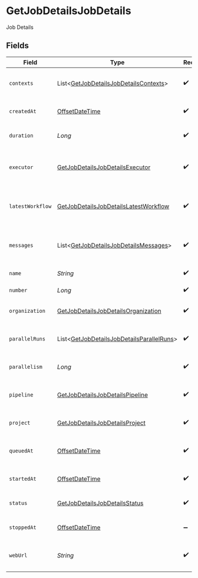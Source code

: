 # GetJobDetailsJobDetails

Job Details


## Fields

| Field                                                                                                       | Type                                                                                                        | Required                                                                                                    | Description                                                                                                 |
| ----------------------------------------------------------------------------------------------------------- | ----------------------------------------------------------------------------------------------------------- | ----------------------------------------------------------------------------------------------------------- | ----------------------------------------------------------------------------------------------------------- |
| `contexts`                                                                                                  | List<[GetJobDetailsJobDetailsContexts](../../models/operations/GetJobDetailsJobDetailsContexts.md)>         | :heavy_check_mark:                                                                                          | List of contexts used by the job.                                                                           |
| `createdAt`                                                                                                 | [OffsetDateTime](https://docs.oracle.com/javase/8/docs/api/java/time/OffsetDateTime.html)                   | :heavy_check_mark:                                                                                          | The time when the job was created.                                                                          |
| `duration`                                                                                                  | *Long*                                                                                                      | :heavy_check_mark:                                                                                          | Duration of a job in milliseconds.                                                                          |
| `executor`                                                                                                  | [GetJobDetailsJobDetailsExecutor](../../models/operations/GetJobDetailsJobDetailsExecutor.md)               | :heavy_check_mark:                                                                                          | Information about executor used for a job.                                                                  |
| `latestWorkflow`                                                                                            | [GetJobDetailsJobDetailsLatestWorkflow](../../models/operations/GetJobDetailsJobDetailsLatestWorkflow.md)   | :heavy_check_mark:                                                                                          | Info about the latest workflow the job was a part of.                                                       |
| `messages`                                                                                                  | List<[GetJobDetailsJobDetailsMessages](../../models/operations/GetJobDetailsJobDetailsMessages.md)>         | :heavy_check_mark:                                                                                          | Messages from CircleCI execution platform.                                                                  |
| `name`                                                                                                      | *String*                                                                                                    | :heavy_check_mark:                                                                                          | The name of the job.                                                                                        |
| `number`                                                                                                    | *Long*                                                                                                      | :heavy_check_mark:                                                                                          | The number of the job.                                                                                      |
| `organization`                                                                                              | [GetJobDetailsJobDetailsOrganization](../../models/operations/GetJobDetailsJobDetailsOrganization.md)       | :heavy_check_mark:                                                                                          | Information about an organization.                                                                          |
| `parallelRuns`                                                                                              | List<[GetJobDetailsJobDetailsParallelRuns](../../models/operations/GetJobDetailsJobDetailsParallelRuns.md)> | :heavy_check_mark:                                                                                          | Info about parallels runs and their status.                                                                 |
| `parallelism`                                                                                               | *Long*                                                                                                      | :heavy_check_mark:                                                                                          | A number of parallel runs the job has.                                                                      |
| `pipeline`                                                                                                  | [GetJobDetailsJobDetailsPipeline](../../models/operations/GetJobDetailsJobDetailsPipeline.md)               | :heavy_check_mark:                                                                                          | Info about a pipeline the job is a part of.                                                                 |
| `project`                                                                                                   | [GetJobDetailsJobDetailsProject](../../models/operations/GetJobDetailsJobDetailsProject.md)                 | :heavy_check_mark:                                                                                          | Information about a project.                                                                                |
| `queuedAt`                                                                                                  | [OffsetDateTime](https://docs.oracle.com/javase/8/docs/api/java/time/OffsetDateTime.html)                   | :heavy_check_mark:                                                                                          | The time when the job was placed in a queue.                                                                |
| `startedAt`                                                                                                 | [OffsetDateTime](https://docs.oracle.com/javase/8/docs/api/java/time/OffsetDateTime.html)                   | :heavy_check_mark:                                                                                          | The date and time the job started.                                                                          |
| `status`                                                                                                    | [GetJobDetailsJobDetailsStatus](../../models/operations/GetJobDetailsJobDetailsStatus.md)                   | :heavy_check_mark:                                                                                          | The current status of the job.                                                                              |
| `stoppedAt`                                                                                                 | [OffsetDateTime](https://docs.oracle.com/javase/8/docs/api/java/time/OffsetDateTime.html)                   | :heavy_minus_sign:                                                                                          | The time when the job stopped.                                                                              |
| `webUrl`                                                                                                    | *String*                                                                                                    | :heavy_check_mark:                                                                                          | URL of the job in CircleCI Web UI.                                                                          |